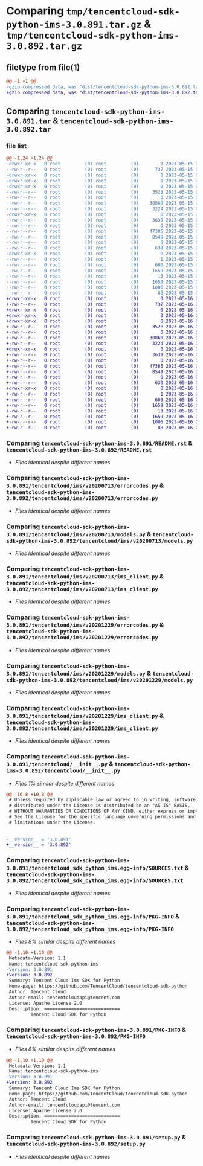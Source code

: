 # Comparing `tmp/tencentcloud-sdk-python-ims-3.0.891.tar.gz` & `tmp/tencentcloud-sdk-python-ims-3.0.892.tar.gz`

## filetype from file(1)

```diff
@@ -1 +1 @@
-gzip compressed data, was "dist/tencentcloud-sdk-python-ims-3.0.891.tar", last modified: Mon May 15 03:37:06 2023, max compression
+gzip compressed data, was "dist/tencentcloud-sdk-python-ims-3.0.892.tar", last modified: Tue May 16 00:38:48 2023, max compression
```

## Comparing `tencentcloud-sdk-python-ims-3.0.891.tar` & `tencentcloud-sdk-python-ims-3.0.892.tar`

### file list

```diff
@@ -1,24 +1,24 @@
-drwxr-xr-x   0 root         (0) root         (0)        0 2023-05-15 03:37:06.000000 tencentcloud-sdk-python-ims-3.0.891/
--rw-r--r--   0 root         (0) root         (0)      737 2023-05-15 03:37:06.000000 tencentcloud-sdk-python-ims-3.0.891/README.rst
-drwxr-xr-x   0 root         (0) root         (0)        0 2023-05-15 03:37:06.000000 tencentcloud-sdk-python-ims-3.0.891/tencentcloud/
-drwxr-xr-x   0 root         (0) root         (0)        0 2023-05-15 03:37:06.000000 tencentcloud-sdk-python-ims-3.0.891/tencentcloud/ims/
-drwxr-xr-x   0 root         (0) root         (0)        0 2023-05-15 03:37:06.000000 tencentcloud-sdk-python-ims-3.0.891/tencentcloud/ims/v20200713/
--rw-r--r--   0 root         (0) root         (0)     3528 2023-05-15 03:37:06.000000 tencentcloud-sdk-python-ims-3.0.891/tencentcloud/ims/v20200713/errorcodes.py
--rw-r--r--   0 root         (0) root         (0)        0 2023-05-15 03:37:06.000000 tencentcloud-sdk-python-ims-3.0.891/tencentcloud/ims/v20200713/__init__.py
--rw-r--r--   0 root         (0) root         (0)    30860 2023-05-15 03:37:06.000000 tencentcloud-sdk-python-ims-3.0.891/tencentcloud/ims/v20200713/models.py
--rw-r--r--   0 root         (0) root         (0)     3224 2023-05-15 03:37:06.000000 tencentcloud-sdk-python-ims-3.0.891/tencentcloud/ims/v20200713/ims_client.py
-drwxr-xr-x   0 root         (0) root         (0)        0 2023-05-15 03:37:06.000000 tencentcloud-sdk-python-ims-3.0.891/tencentcloud/ims/v20201229/
--rw-r--r--   0 root         (0) root         (0)     3639 2023-05-15 03:37:06.000000 tencentcloud-sdk-python-ims-3.0.891/tencentcloud/ims/v20201229/errorcodes.py
--rw-r--r--   0 root         (0) root         (0)        0 2023-05-15 03:37:06.000000 tencentcloud-sdk-python-ims-3.0.891/tencentcloud/ims/v20201229/__init__.py
--rw-r--r--   0 root         (0) root         (0)    47385 2023-05-15 03:37:06.000000 tencentcloud-sdk-python-ims-3.0.891/tencentcloud/ims/v20201229/models.py
--rw-r--r--   0 root         (0) root         (0)     8549 2023-05-15 03:37:06.000000 tencentcloud-sdk-python-ims-3.0.891/tencentcloud/ims/v20201229/ims_client.py
--rw-r--r--   0 root         (0) root         (0)        0 2023-05-15 03:37:06.000000 tencentcloud-sdk-python-ims-3.0.891/tencentcloud/ims/__init__.py
--rw-r--r--   0 root         (0) root         (0)      630 2023-05-15 03:37:06.000000 tencentcloud-sdk-python-ims-3.0.891/tencentcloud/__init__.py
-drwxr-xr-x   0 root         (0) root         (0)        0 2023-05-15 03:37:06.000000 tencentcloud-sdk-python-ims-3.0.891/tencentcloud_sdk_python_ims.egg-info/
--rw-r--r--   0 root         (0) root         (0)        1 2023-05-15 03:37:06.000000 tencentcloud-sdk-python-ims-3.0.891/tencentcloud_sdk_python_ims.egg-info/dependency_links.txt
--rw-r--r--   0 root         (0) root         (0)      603 2023-05-15 03:37:06.000000 tencentcloud-sdk-python-ims-3.0.891/tencentcloud_sdk_python_ims.egg-info/SOURCES.txt
--rw-r--r--   0 root         (0) root         (0)     1659 2023-05-15 03:37:06.000000 tencentcloud-sdk-python-ims-3.0.891/tencentcloud_sdk_python_ims.egg-info/PKG-INFO
--rw-r--r--   0 root         (0) root         (0)       13 2023-05-15 03:37:06.000000 tencentcloud-sdk-python-ims-3.0.891/tencentcloud_sdk_python_ims.egg-info/top_level.txt
--rw-r--r--   0 root         (0) root         (0)     1659 2023-05-15 03:37:06.000000 tencentcloud-sdk-python-ims-3.0.891/PKG-INFO
--rw-r--r--   0 root         (0) root         (0)     1006 2023-05-15 03:37:06.000000 tencentcloud-sdk-python-ims-3.0.891/setup.py
--rw-r--r--   0 root         (0) root         (0)       88 2023-05-15 03:37:06.000000 tencentcloud-sdk-python-ims-3.0.891/setup.cfg
+drwxr-xr-x   0 root         (0) root         (0)        0 2023-05-16 00:38:48.000000 tencentcloud-sdk-python-ims-3.0.892/
+-rw-r--r--   0 root         (0) root         (0)      737 2023-05-16 00:38:48.000000 tencentcloud-sdk-python-ims-3.0.892/README.rst
+drwxr-xr-x   0 root         (0) root         (0)        0 2023-05-16 00:38:48.000000 tencentcloud-sdk-python-ims-3.0.892/tencentcloud/
+drwxr-xr-x   0 root         (0) root         (0)        0 2023-05-16 00:38:48.000000 tencentcloud-sdk-python-ims-3.0.892/tencentcloud/ims/
+drwxr-xr-x   0 root         (0) root         (0)        0 2023-05-16 00:38:48.000000 tencentcloud-sdk-python-ims-3.0.892/tencentcloud/ims/v20200713/
+-rw-r--r--   0 root         (0) root         (0)     3528 2023-05-16 00:38:48.000000 tencentcloud-sdk-python-ims-3.0.892/tencentcloud/ims/v20200713/errorcodes.py
+-rw-r--r--   0 root         (0) root         (0)        0 2023-05-16 00:38:48.000000 tencentcloud-sdk-python-ims-3.0.892/tencentcloud/ims/v20200713/__init__.py
+-rw-r--r--   0 root         (0) root         (0)    30860 2023-05-16 00:38:48.000000 tencentcloud-sdk-python-ims-3.0.892/tencentcloud/ims/v20200713/models.py
+-rw-r--r--   0 root         (0) root         (0)     3224 2023-05-16 00:38:48.000000 tencentcloud-sdk-python-ims-3.0.892/tencentcloud/ims/v20200713/ims_client.py
+drwxr-xr-x   0 root         (0) root         (0)        0 2023-05-16 00:38:48.000000 tencentcloud-sdk-python-ims-3.0.892/tencentcloud/ims/v20201229/
+-rw-r--r--   0 root         (0) root         (0)     3639 2023-05-16 00:38:48.000000 tencentcloud-sdk-python-ims-3.0.892/tencentcloud/ims/v20201229/errorcodes.py
+-rw-r--r--   0 root         (0) root         (0)        0 2023-05-16 00:38:48.000000 tencentcloud-sdk-python-ims-3.0.892/tencentcloud/ims/v20201229/__init__.py
+-rw-r--r--   0 root         (0) root         (0)    47385 2023-05-16 00:38:48.000000 tencentcloud-sdk-python-ims-3.0.892/tencentcloud/ims/v20201229/models.py
+-rw-r--r--   0 root         (0) root         (0)     8549 2023-05-16 00:38:48.000000 tencentcloud-sdk-python-ims-3.0.892/tencentcloud/ims/v20201229/ims_client.py
+-rw-r--r--   0 root         (0) root         (0)        0 2023-05-16 00:38:48.000000 tencentcloud-sdk-python-ims-3.0.892/tencentcloud/ims/__init__.py
+-rw-r--r--   0 root         (0) root         (0)      630 2023-05-16 00:38:48.000000 tencentcloud-sdk-python-ims-3.0.892/tencentcloud/__init__.py
+drwxr-xr-x   0 root         (0) root         (0)        0 2023-05-16 00:38:48.000000 tencentcloud-sdk-python-ims-3.0.892/tencentcloud_sdk_python_ims.egg-info/
+-rw-r--r--   0 root         (0) root         (0)        1 2023-05-16 00:38:48.000000 tencentcloud-sdk-python-ims-3.0.892/tencentcloud_sdk_python_ims.egg-info/dependency_links.txt
+-rw-r--r--   0 root         (0) root         (0)      603 2023-05-16 00:38:48.000000 tencentcloud-sdk-python-ims-3.0.892/tencentcloud_sdk_python_ims.egg-info/SOURCES.txt
+-rw-r--r--   0 root         (0) root         (0)     1659 2023-05-16 00:38:48.000000 tencentcloud-sdk-python-ims-3.0.892/tencentcloud_sdk_python_ims.egg-info/PKG-INFO
+-rw-r--r--   0 root         (0) root         (0)       13 2023-05-16 00:38:48.000000 tencentcloud-sdk-python-ims-3.0.892/tencentcloud_sdk_python_ims.egg-info/top_level.txt
+-rw-r--r--   0 root         (0) root         (0)     1659 2023-05-16 00:38:48.000000 tencentcloud-sdk-python-ims-3.0.892/PKG-INFO
+-rw-r--r--   0 root         (0) root         (0)     1006 2023-05-16 00:38:48.000000 tencentcloud-sdk-python-ims-3.0.892/setup.py
+-rw-r--r--   0 root         (0) root         (0)       88 2023-05-16 00:38:48.000000 tencentcloud-sdk-python-ims-3.0.892/setup.cfg
```

### Comparing `tencentcloud-sdk-python-ims-3.0.891/README.rst` & `tencentcloud-sdk-python-ims-3.0.892/README.rst`

 * *Files identical despite different names*

### Comparing `tencentcloud-sdk-python-ims-3.0.891/tencentcloud/ims/v20200713/errorcodes.py` & `tencentcloud-sdk-python-ims-3.0.892/tencentcloud/ims/v20200713/errorcodes.py`

 * *Files identical despite different names*

### Comparing `tencentcloud-sdk-python-ims-3.0.891/tencentcloud/ims/v20200713/models.py` & `tencentcloud-sdk-python-ims-3.0.892/tencentcloud/ims/v20200713/models.py`

 * *Files identical despite different names*

### Comparing `tencentcloud-sdk-python-ims-3.0.891/tencentcloud/ims/v20200713/ims_client.py` & `tencentcloud-sdk-python-ims-3.0.892/tencentcloud/ims/v20200713/ims_client.py`

 * *Files identical despite different names*

### Comparing `tencentcloud-sdk-python-ims-3.0.891/tencentcloud/ims/v20201229/errorcodes.py` & `tencentcloud-sdk-python-ims-3.0.892/tencentcloud/ims/v20201229/errorcodes.py`

 * *Files identical despite different names*

### Comparing `tencentcloud-sdk-python-ims-3.0.891/tencentcloud/ims/v20201229/models.py` & `tencentcloud-sdk-python-ims-3.0.892/tencentcloud/ims/v20201229/models.py`

 * *Files identical despite different names*

### Comparing `tencentcloud-sdk-python-ims-3.0.891/tencentcloud/ims/v20201229/ims_client.py` & `tencentcloud-sdk-python-ims-3.0.892/tencentcloud/ims/v20201229/ims_client.py`

 * *Files identical despite different names*

### Comparing `tencentcloud-sdk-python-ims-3.0.891/tencentcloud/__init__.py` & `tencentcloud-sdk-python-ims-3.0.892/tencentcloud/__init__.py`

 * *Files 1% similar despite different names*

```diff
@@ -10,8 +10,8 @@
 # Unless required by applicable law or agreed to in writing, software
 # distributed under the License is distributed on an "AS IS" BASIS,
 # WITHOUT WARRANTIES OR CONDITIONS OF ANY KIND, either express or implied.
 # See the License for the specific language governing permissions and
 # limitations under the License.
 
 
-__version__ = '3.0.891'
+__version__ = '3.0.892'
```

### Comparing `tencentcloud-sdk-python-ims-3.0.891/tencentcloud_sdk_python_ims.egg-info/SOURCES.txt` & `tencentcloud-sdk-python-ims-3.0.892/tencentcloud_sdk_python_ims.egg-info/SOURCES.txt`

 * *Files identical despite different names*

### Comparing `tencentcloud-sdk-python-ims-3.0.891/tencentcloud_sdk_python_ims.egg-info/PKG-INFO` & `tencentcloud-sdk-python-ims-3.0.892/tencentcloud_sdk_python_ims.egg-info/PKG-INFO`

 * *Files 8% similar despite different names*

```diff
@@ -1,10 +1,10 @@
 Metadata-Version: 1.1
 Name: tencentcloud-sdk-python-ims
-Version: 3.0.891
+Version: 3.0.892
 Summary: Tencent Cloud Ims SDK for Python
 Home-page: https://github.com/TencentCloud/tencentcloud-sdk-python
 Author: Tencent Cloud
 Author-email: tencentcloudapi@tencent.com
 License: Apache License 2.0
 Description: ============================
         Tencent Cloud SDK for Python
```

### Comparing `tencentcloud-sdk-python-ims-3.0.891/PKG-INFO` & `tencentcloud-sdk-python-ims-3.0.892/PKG-INFO`

 * *Files 8% similar despite different names*

```diff
@@ -1,10 +1,10 @@
 Metadata-Version: 1.1
 Name: tencentcloud-sdk-python-ims
-Version: 3.0.891
+Version: 3.0.892
 Summary: Tencent Cloud Ims SDK for Python
 Home-page: https://github.com/TencentCloud/tencentcloud-sdk-python
 Author: Tencent Cloud
 Author-email: tencentcloudapi@tencent.com
 License: Apache License 2.0
 Description: ============================
         Tencent Cloud SDK for Python
```

### Comparing `tencentcloud-sdk-python-ims-3.0.891/setup.py` & `tencentcloud-sdk-python-ims-3.0.892/setup.py`

 * *Files identical despite different names*

